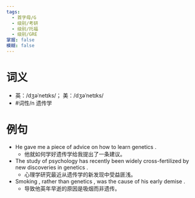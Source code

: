 ```yaml
---
tags:
  - 首字母/G
  - 级别/考研
  - 级别/托福
  - 级别/GRE
掌握: false
模糊: false
---
```

# 词义
- 英：/dʒəˈnetɪks/； 美：/dʒəˈnetɪks/
- #词性/n  遗传学
# 例句
- He gave me a piece of advice on how to learn genetics .
	- 他就如何学好遗传学给我提出了一条建议。
- The study of psychology has recently been widely cross-fertilized by new discoveries in genetics .
	- 心理学研究最近从遗传学的新发现中受益匪浅。
- Smoking , rather than genetics , was the cause of his early demise .
	- 导致他英年早逝的原因是吸烟而非遗传。
